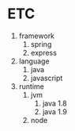 # ETC

1. framework
   1. spring
   2. express
2. language
   1. java
   2. javascript
3. runtime
   1. jvm
      1. java 1.8
      2. java 1.9
   2. node